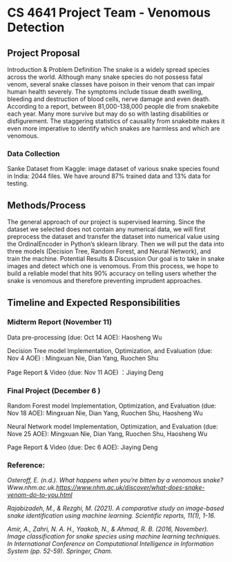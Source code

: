 # CS 4641 Project Team - Venomous Detection
## Project Proposal
Introduction & Problem Definition
The snake is a widely spread species across the world. Although many snake species do not possess fatal venom, several snake classes have poison in their venom that can impair human health severely. The symptoms include tissue death swelling, bleeding and destruction of blood cells, nerve damage and even death. According to a report, between 81,000-138,000 people die from snakebite each year. Many more survive but may do so with lasting disabilities or disfigurement. The staggering statistics of causality from snakebite makes it even more imperative to identify which snakes are harmless and which are venomous.
### Data Collection
Sanke Dataset from Kaggle: image dataset of various snake species found in India: 2044 files.
We have around 87% trained data and 13% data for testing.

## Methods/Process
The general approach of our project is supervised learning. Since the dataset we selected does not contain any numerical data, we will first preprocess the dataset and transfer the dataset into numerical value using the OrdinalEncoder in Python’s sklearn library. Then we will put the data into three models (Decision Tree, Random Forest, and Neural Network), and train the machine.
Potential Results & Discussion
Our goal is to take in snake images and detect which one is venomous. From this process, we hope to build a reliable model that hits 90% accuracy on telling users whether the snake is venomous and therefore preventing imprudent approaches. 

## Timeline and Expected Responsibilities


### Midterm Report (November 11)

Data pre-processing (due: Oct 14 AOE): Haosheng Wu 

Decision Tree model Implementation, Optimization, and Evaluation (due: Nov 4 AOE) : Mingxuan Nie, Dian Yang, Ruochen Shu

Page Report & Video (due: Nov 11 AOE) ：Jiaying Deng




### Final Project (December 6 )

Random Forest model Implementation, Optimization, and Evaluation (due: Nov 18 AOE): Mingxuan Nie, Dian Yang, Ruochen Shu, Haosheng Wu 

Neural Network model Implementation, Optimization, and Evaluation (due: Nove 25 AOE): Mingxuan Nie, Dian Yang, Ruochen Shu, Haosheng Wu

Page Report & Video (due: Dec 6 AOE): Jiaying Deng





### Reference:
_Osteroff, E. (n.d.). What happens when you’re bitten by a venomous snake? Www.nhm.ac.uk.https://www.nhm.ac.uk/discover/what-does-snake-venom-do-to-you.html_ 

_Rajabizadeh, M., & Rezghi, M. (2021). A comparative study on image-based snake identification using machine learning. Scientific reports, 11(1), 1-16._

_Amir, A., Zahri, N. A. H., Yaakob, N., & Ahmad, R. B. (2016, November). Image classification for snake species using machine learning techniques. In International Conference on Computational Intelligence in Information System (pp. 52-59). Springer, Cham._

